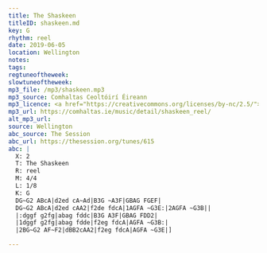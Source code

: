 ```yaml
---
title: The Shaskeen
titleID: shaskeen.md
key: G
rhythm: reel
date: 2019-06-05
location: Wellington
notes:
tags:
regtuneoftheweek:
slowtuneoftheweek:
mp3_file: /mp3/shaskeen.mp3
mp3_source: Comhaltas Ceoltóirí Éireann
mp3_licence: <a href="https://creativecommons.org/licenses/by-nc/2.5/">CC-BY-NC-2.5</a>
mp3_url: https://comhaltas.ie/music/detail/shaskeen_reel/
alt_mp3_url:
source: Wellington
abc_source: The Session
abc_url: https://thesession.org/tunes/615
abc: |
  X: 2
  T: The Shaskeen
  R: reel
  M: 4/4
  L: 1/8
  K: G
  DG~G2 ABcA|d2ed cA~Ad|B3G ~A3F|GBAG FGEF|
  DG~G2 ABcA|d2ed cAA2|f2de fdcA|1AGFA ~G3E:|2AGFA ~G3B||
  |:dggf g2fg|abag fddc|B3G A3F|GBAG FDD2|
  |1dggf g2fg|abag fdde|f2eg fdcA|AGFA ~G3B:|
  |2BG~G2 AF~F2|dBB2cAA2|f2eg fdcA|AGFA ~G3E|]

---
```

